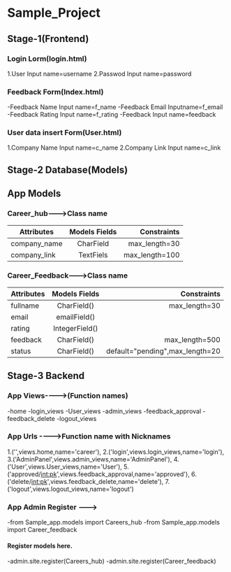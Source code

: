 # Sample_Project
## Stage-1(Frontend)
### Login Lorm(login.html)
1.User Input name=username
2.Passwod Input name=password

### Feedback Form(Index.html)
-Feedback Name Input name=f_name
-Feedback Email Inputname=f_email
-Feedback Rating Input name=f_rating
-Feedback Input name=feedback

### User data insert Form(User.html)
1.Company Name  Input name=c_name
2.Company Link Input name=c_link

## Stage-2 Database(Models)
## App Models
### Career_hub--->Class name

| Attributes    | Models Fields | Constraints    |
| ------------- |:-------------:|---------------:|
| company_name  | CharField     | max_length=30  |
| company_link  | TextFiels     | max_length=100 |

### Career_Feedback--->Class name

|Attributes     | Models Fields   | Constraints                     | 
| --------------|:---------------:|--------------------------------:|
| fullname      | CharField()     | max_length=30                   |       
| email         | emailField()    |                                 |
| rating        | IntegerField()  |                                 |
| feedback      | CharField()     | max_length=500                  |
| status        | CharField()     | default="pending",max_length=20 |


## Stage-3 Backend 
### App Views---->(Function names)
-home
-login_views
-User_views
-admin_views
-feedback_approval
-feedback_delete
-logout_views

### App Urls ---->Function name with Nicknames
1.('',views.home,name='career'),
2.('login',views.login_views,name='login'),
3.('AdminPanel',views.admin_views,name='AdminPanel'),
4.('User',views.User_views,name='User'),
5.('approved/<int:pk>',views.feedback_approval,name='approved'),
6.('delete/<int:pk>',views.feedback_delete,name='delete'),
7.('logout',views.logout_views,name='logout')

### App Admin Register --->
-from Sample_app.models import Careers_hub
-from Sample_app.models import Career_feedback
#### Register models here.
-admin.site.register(Careers_hub)
-admin.site.register(Career_feedback)



